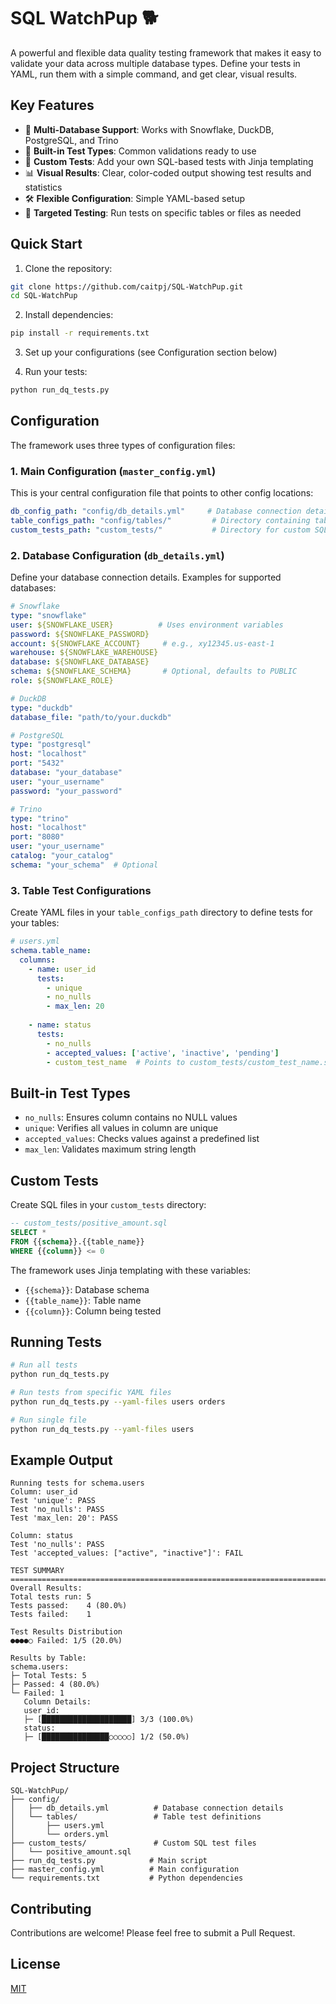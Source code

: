 # SQL WatchPup 🐕

A powerful and flexible data quality testing framework that makes it easy to validate your data across multiple database types. Define your tests in YAML, run them with a simple command, and get clear, visual results.

## Key Features

- 🔌 **Multi-Database Support**: Works with Snowflake, DuckDB, PostgreSQL, and Trino
- 🧪 **Built-in Test Types**: Common validations ready to use
- 🎯 **Custom Tests**: Add your own SQL-based tests with Jinja templating
- 📊 **Visual Results**: Clear, color-coded output showing test results and statistics
- 🛠️ **Flexible Configuration**: Simple YAML-based setup
- 🎯 **Targeted Testing**: Run tests on specific tables or files as needed

## Quick Start

1. Clone the repository:
```bash
git clone https://github.com/caitpj/SQL-WatchPup.git
cd SQL-WatchPup
```

2. Install dependencies:
```bash
pip install -r requirements.txt
```

3. Set up your configurations (see Configuration section below)

4. Run your tests:
```bash
python run_dq_tests.py
```

## Configuration

The framework uses three types of configuration files:

### 1. Main Configuration (`master_config.yml`)
This is your central configuration file that points to other config locations:

```yaml
db_config_path: "config/db_details.yml"     # Database connection details
table_configs_path: "config/tables/"         # Directory containing table test definitions
custom_tests_path: "custom_tests/"           # Directory for custom SQL tests
```

### 2. Database Configuration (`db_details.yml`)
Define your database connection details. Examples for supported databases:

```yaml
# Snowflake
type: "snowflake"
user: ${SNOWFLAKE_USER}          # Uses environment variables
password: ${SNOWFLAKE_PASSWORD}
account: ${SNOWFLAKE_ACCOUNT}     # e.g., xy12345.us-east-1
warehouse: ${SNOWFLAKE_WAREHOUSE}
database: ${SNOWFLAKE_DATABASE}
schema: ${SNOWFLAKE_SCHEMA}       # Optional, defaults to PUBLIC
role: ${SNOWFLAKE_ROLE}

# DuckDB
type: "duckdb"
database_file: "path/to/your.duckdb"

# PostgreSQL
type: "postgresql"
host: "localhost"
port: "5432"
database: "your_database"
user: "your_username"
password: "your_password"

# Trino
type: "trino"
host: "localhost"
port: "8080"
user: "your_username"
catalog: "your_catalog"
schema: "your_schema"  # Optional
```

### 3. Table Test Configurations
Create YAML files in your `table_configs_path` directory to define tests for your tables:

```yaml
# users.yml
schema.table_name:
  columns:
    - name: user_id
      tests:
        - unique
        - no_nulls
        - max_len: 20
    
    - name: status
      tests:
        - no_nulls
        - accepted_values: ['active', 'inactive', 'pending']
        - custom_test_name  # Points to custom_tests/custom_test_name.sql
```

## Built-in Test Types

- `no_nulls`: Ensures column contains no NULL values
- `unique`: Verifies all values in column are unique
- `accepted_values`: Checks values against a predefined list
- `max_len`: Validates maximum string length

## Custom Tests

Create SQL files in your `custom_tests` directory:

```sql
-- custom_tests/positive_amount.sql
SELECT *
FROM {{schema}}.{{table_name}}
WHERE {{column}} <= 0
```

The framework uses Jinja templating with these variables:
- `{{schema}}`: Database schema
- `{{table_name}}`: Table name
- `{{column}}`: Column being tested

## Running Tests

```bash
# Run all tests
python run_dq_tests.py

# Run tests from specific YAML files
python run_dq_tests.py --yaml-files users orders

# Run single file
python run_dq_tests.py --yaml-files users
```

## Example Output

```
Running tests for schema.users
Column: user_id
Test 'unique': PASS
Test 'no_nulls': PASS
Test 'max_len: 20': PASS

Column: status
Test 'no_nulls': PASS
Test 'accepted_values: ["active", "inactive"]': FAIL

TEST SUMMARY
================================================================================
Overall Results:
Total tests run: 5
Tests passed:    4 (80.0%)
Tests failed:    1

Test Results Distribution
●●●●○ Failed: 1/5 (20.0%)

Results by Table:
schema.users:
├─ Total Tests: 5
├─ Passed: 4 (80.0%)
└─ Failed: 1
   Column Details:
   user_id:
   ├─ [████████████████████] 3/3 (100.0%)
   status:
   ├─ [███████████████○○○○○] 1/2 (50.0%)
```

## Project Structure
```
SQL-WatchPup/
├── config/
│   ├── db_details.yml          # Database connection details
│   └── tables/                 # Table test definitions
│       ├── users.yml
│       └── orders.yml
├── custom_tests/               # Custom SQL test files
│   └── positive_amount.sql
├── run_dq_tests.py            # Main script
├── master_config.yml          # Main configuration
└── requirements.txt           # Python dependencies
```

## Contributing

Contributions are welcome! Please feel free to submit a Pull Request.

## License

[MIT](https://choosealicense.com/licenses/mit/)